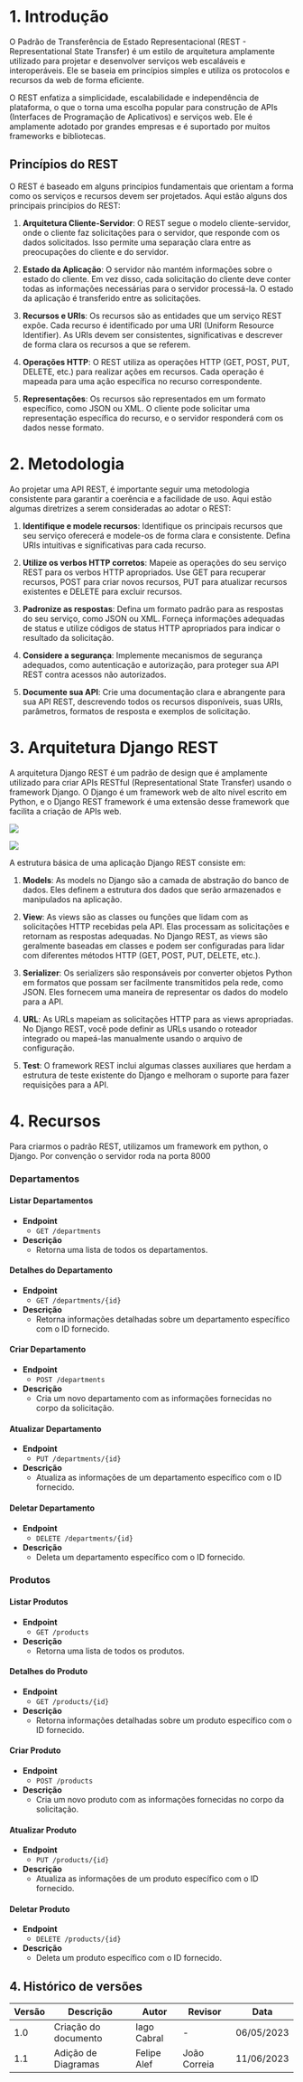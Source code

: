 # 1. Introdução

O Padrão de Transferência de Estado Representacional (REST - Representational State Transfer) é um estilo de arquitetura amplamente utilizado para projetar e desenvolver serviços web escaláveis e interoperáveis. Ele se baseia em princípios simples e utiliza os protocolos e recursos da web de forma eficiente.

O REST enfatiza a simplicidade, escalabilidade e independência de plataforma, o que o torna uma escolha popular para construção de APIs (Interfaces de Programação de Aplicativos) e serviços web. Ele é amplamente adotado por grandes empresas e é suportado por muitos frameworks e bibliotecas.

## Princípios do REST

O REST é baseado em alguns princípios fundamentais que orientam a forma como os serviços e recursos devem ser projetados. Aqui estão alguns dos principais princípios do REST:

1. **Arquitetura Cliente-Servidor**: O REST segue o modelo cliente-servidor, onde o cliente faz solicitações para o servidor, que responde com os dados solicitados. Isso permite uma separação clara entre as preocupações do cliente e do servidor.

2. **Estado da Aplicação**: O servidor não mantém informações sobre o estado do cliente. Em vez disso, cada solicitação do cliente deve conter todas as informações necessárias para o servidor processá-la. O estado da aplicação é transferido entre as solicitações.

3. **Recursos e URIs**: Os recursos são as entidades que um serviço REST expõe. Cada recurso é identificado por uma URI (Uniform Resource Identifier). As URIs devem ser consistentes, significativas e descrever de forma clara os recursos a que se referem.

4. **Operações HTTP**: O REST utiliza as operações HTTP (GET, POST, PUT, DELETE, etc.) para realizar ações em recursos. Cada operação é mapeada para uma ação específica no recurso correspondente.

5. **Representações**: Os recursos são representados em um formato específico, como JSON ou XML. O cliente pode solicitar uma representação específica do recurso, e o servidor responderá com os dados nesse formato.

# 2. Metodologia

Ao projetar uma API REST, é importante seguir uma metodologia consistente para garantir a coerência e a facilidade de uso. Aqui estão algumas diretrizes a serem consideradas ao adotar o REST:

1. **Identifique e modele recursos**: Identifique os principais recursos que seu serviço oferecerá e modele-os de forma clara e consistente. Defina URIs intuitivas e significativas para cada recurso.

2. **Utilize os verbos HTTP corretos**: Mapeie as operações do seu serviço REST para os verbos HTTP apropriados. Use GET para recuperar recursos, POST para criar novos recursos, PUT para atualizar recursos existentes e DELETE para excluir recursos.

3. **Padronize as respostas**: Defina um formato padrão para as respostas do seu serviço, como JSON ou XML. Forneça informações adequadas de status e utilize códigos de status HTTP apropriados para indicar o resultado da solicitação.

4. **Considere a segurança**: Implemente mecanismos de segurança adequados, como autenticação e autorização, para proteger sua API REST contra acessos não autorizados.

5. **Documente sua API**: Crie uma documentação clara e abrangente para sua API REST, descrevendo todos os recursos disponíveis, suas URIs, parâmetros, formatos de resposta e exemplos de solicitação.
# 3. Arquitetura Django REST

A arquitetura Django REST é um padrão de design que é amplamente utilizado para criar APIs RESTful (Representational State Transfer) usando o framework Django. O Django é um framework web de alto nível escrito em Python, e o Django REST framework é uma extensão desse framework que facilita a criação de APIs web.

![](./images/Diagrama_pacotes_django.png)

![](./images/rest.png)

A estrutura básica de uma aplicação Django REST consiste em:

1. **Models**: As models no Django são a camada de abstração do banco de dados. Eles definem a estrutura dos dados que serão armazenados e manipulados na aplicação.

2. **View**:  As views são as classes ou funções que lidam com as solicitações HTTP recebidas pela API. Elas processam as solicitações e retornam as respostas adequadas. No Django REST, as views são geralmente baseadas em classes e podem ser configuradas para lidar com diferentes métodos HTTP (GET, POST, PUT, DELETE, etc.).

3. **Serializer**: Os serializers são responsáveis por converter objetos Python em formatos que possam ser facilmente transmitidos pela rede, como JSON. Eles fornecem uma maneira de representar os dados do modelo para a API.

4. **URL**: As URLs mapeiam as solicitações HTTP para as views apropriadas. No Django REST, você pode definir as URLs usando o roteador integrado ou mapeá-las manualmente usando o arquivo de configuração. 

5. **Test**: O framework REST inclui algumas classes auxiliares que herdam a estrutura de teste existente do Django e melhoram o suporte para fazer requisições para a API.

# 4. Recursos
Para criarmos o padrão REST, utilizamos um framework em python, o Django.
Por convenção o servidor roda na porta 8000
### Departamentos
#### Listar Departamentos

- **Endpoint**
  - `GET /departments`
- **Descrição**
  - Retorna uma lista de todos os departamentos.

#### Detalhes do Departamento

- **Endpoint**
  - `GET /departments/{id}`
- **Descrição**
  - Retorna informações detalhadas sobre um departamento específico com o ID fornecido.

#### Criar Departamento

- **Endpoint**
  - `POST /departments`
- **Descrição**
  - Cria um novo departamento com as informações fornecidas no corpo da solicitação.

#### Atualizar Departamento

- **Endpoint**
  - `PUT /departments/{id}`
- **Descrição**
  - Atualiza as informações de um departamento específico com o ID fornecido.

#### Deletar Departamento

- **Endpoint**
  - `DELETE /departments/{id}`
- **Descrição**
  - Deleta um departamento específico com o ID fornecido.

### Produtos

#### Listar Produtos

- **Endpoint**
  - `GET /products`
- **Descrição**
  - Retorna uma lista de todos os produtos.

#### Detalhes do Produto

- **Endpoint**
  - `GET /products/{id}`
- **Descrição**
  - Retorna informações detalhadas sobre um produto específico com o ID fornecido.

#### Criar Produto

- **Endpoint**
  - `POST /products`
- **Descrição**
  - Cria um novo produto com as informações fornecidas no corpo da solicitação.

#### Atualizar Produto

- **Endpoint**
  - `PUT /products/{id}`
- **Descrição**
  - Atualiza as informações de um produto específico com o ID fornecido.

#### Deletar Produto

- **Endpoint**
  - `DELETE /products/{id}`
- **Descrição**
  - Deleta um produto específico com o ID fornecido.


## 4. Histórico de versões

| Versão | Descrição            | Autor                                                | Revisor                                        | Data       |
| ------ | -------------------- | ---------------------------------------------------- | ---------------------------------------------- | ---------- |
| 1.0    | Criação do documento | Iago Cabral| -| 06/05/2023 |
| 1.1    | Adição de Diagramas  | Felipe Alef | João Correia | 11/06/2023 |



